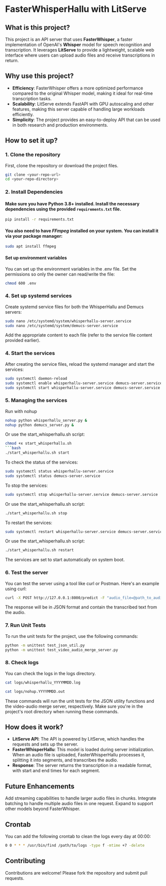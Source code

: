 # FasterWhisperHallu with LitServe

## What is this project?

This project is an API server that uses **FasterWhisper**, a faster implementation of OpenAI's **Whisper** model for speech recognition and transcription. It leverages **LitServe** to provide a lightweight, scalable web interface where users can upload audio files and receive transcriptions in return.

## Why use this project?

- **Efficiency**: FasterWhisper offers a more optimized performance compared to the original Whisper model, making it ideal for real-time transcription tasks.
- **Scalability**: LitServe extends FastAPI with GPU autoscaling and other features, making this server capable of handling large workloads efficiently.
- **Simplicity**: The project provides an easy-to-deploy API that can be used in both research and production environments.

## How to set it up?

### 1. Clone the repository

First, clone the repository or download the project files.

```bash
git clone <your-repo-url>
cd <your-repo-directory>
```

### 2. Install Dependencies

#### Make sure you have Python 3.8+ installed. Install the necessary dependencies using the provided `requirements.txt` file.

```bash
pip install -r requirements.txt
```

#### You also need to have *FFmpeg* installed on your system. You can install it via your package manager:

```bash
sudo apt install ffmpeg
```

#### Set up environment variables

You can set up the environment variables in the .env file.  Set the permissions so only the owner can read/write the file:

```bash
chmod 600 .env
```

### 4. Set up systemd services

Create systemd service files for both the WhisperHallu and Demucs servers:

```bash
sudo nano /etc/systemd/system/whisperhallu-server.service
sudo nano /etc/systemd/system/demucs-server.service
```

Add the appropriate content to each file (refer to the service file content provided earlier).

### 4. Start the services

After creating the service files, reload the systemd manager and start the services:

```bash
sudo systemctl daemon-reload
sudo systemctl enable whisperhallu-server.service demucs-server.service
sudo systemctl start whisperhallu-server.service demucs-server.service
```

### 5. Managing the services

Run with nohup

```bash
nohup python whisperhallu_server.py &
nohup python demucs_server.py &
```

Or use the start_whisperhallu.sh script:

```bash
chmod +x start_whisperhallu.sh
```bash
./start_whisperhallu.sh start
```


To check the status of the services:

```bash
sudo systemctl status whisperhallu-server.service
sudo systemctl status demucs-server.service
```

To stop the services:

```bash
sudo systemctl stop whisperhallu-server.service demucs-server.service
```

Or use the start_whisperhallu.sh script:

```bash
./start_whisperhallu.sh stop
```


To restart the services:

```bash
sudo systemctl restart whisperhallu-server.service demucs-server.service
```

Or use the start_whisperhallu.sh script:

```bash
./start_whisperhallu.sh restart
```

The services are set to start automatically on system boot.

### 6. Test the server

You can test the server using a tool like curl or Postman. Here's an example using curl:

```bash
curl -X POST http://127.0.0.1:8000/predict -F "audio_file=@path_to_audio_file.wav"
```

The response will be in JSON format and contain the transcribed text from the audio.

### 7. Run Unit Tests

To run the unit tests for the project, use the following commands:

```bash
python -m unittest test_json_util.py
python -m unittest test_video_audio_merge_server.py
```

### 8. Check logs

You can check the logs in the logs directory.

```bash
cat logs/whisperhallu_YYYYMMDD.log
```

```bash
cat logs/nohup.YYYYMMDD.out
```



These commands will run the unit tests for the JSON utility functions and the video-audio merge server, respectively. Make sure you're in the project's root directory when running these commands.

## How does it work?
- **LitServe API**: The API is powered by LitServe, which handles the requests and sets up the server.
- **FasterWhisperHallu**: This model is loaded during server initialization. When an audio file is uploaded, FasterWhisperHallu processes it, splitting it into segments, and transcribes the audio.
- **Response**: The server returns the transcription in a readable format, with start and end times for each segment.

## Future Enhancements
Add streaming capabilities to handle larger audio files in chunks.
Integrate batching to handle multiple audio files in one request.
Expand to support other models beyond FasterWhisper.

## Crontab

You can add the following crontab to clean the logs every day at 00:00:

```bash
0 0 * * * /usr/bin/find /path/to/logs -type f -mtime +7 -delete
```



## Contributing
Contributions are welcome! Please fork the repository and submit pull requests.
